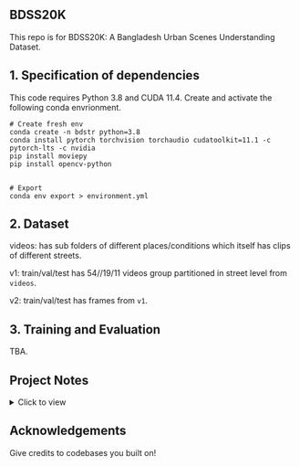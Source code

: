 ## BDSS20K

This repo is for BDSS20K: A Bangladesh Urban Scenes Understanding Dataset.

## 1. Specification of dependencies 

This code requires Python 3.8 and CUDA 11.4. Create and activate the following conda envrionment.

```
# Create fresh env
conda create -n bdstr python=3.8
conda install pytorch torchvision torchaudio cudatoolkit=11.1 -c pytorch-lts -c nvidia
pip install moviepy
pip install opencv-python


# Export
conda env export > environment.yml
```


## 2. Dataset

videos: has sub folders of different places/conditions which itself has clips of different streets.

v1: train/val/test has 54//19/11 videos group partitioned in street level from `videos`.

v2: train/val/test has frames from `v1`.

## 3. Training and Evaluation
TBA.

## Project Notes

<details><summary>Click to view</summary>
<br>

**[July 21, 2023]** Train images split into labeled (5000) and unlabeled (9495) sets.

**[July 20, 2023]** Total images are 18,762! Train, val, test have 14495, 2887 and 1597 images


**[Aug 3, 2023]** Labeleing criteria:

* `person` : draw boxes on persons only that are walking, not on vehicles.
* `rickshaw` : boxes without person if possible. should be a tight box around the object. 
* `rickshaw van` : boxes around any three wheeler vans pulled by humans (e.g. selling vegetables or fruits).
* `auto rickshaw` : any CNG, three wheeler electric veheicles
* `truck`: big or small trucks
* `pickup truck` : blue small vans, other small vans.
* `private car` : any private car (includes jeeps and Noah cars too).
* `motorcycle` : box should not have person if possible.
* `bicycle` : box should not have person if possible.
* `bus`: any bus, small or big (e.g ena bus).
* `micro bus`: big cars like ambulance or other 7/8 seater cars.
* `covered van`: like pickup, but covered.
* `hauler`: leguna!

In general, all boxes should be tight as possible. If the object is occluded more than 50%, don't label. If more than 50% is visible, only then draw tight box around it. In case of very dense scenes, a bit of overlapping boxes are fine.

**[Aug 3, 2023]** List of classes:

```bash
# classes.txt
person
rickshaw
rickshaw van
auto rickshaw
truck
pickup truck
private car
motorcycle
bicycle
bus
micro bus
covered van
hauler
```

**[July 19, 2023]** Inspect data with labeImg
```
labelImg [IMAGE_PATH] [PRE-DEFINED CLASS FILE]
```

**[July 14, 2023]** Get frames from videos. For val and test, frame sampling rate is 150,180 and for train it is 500.

```
python utils/videos_to_frames.py --source ./datasets/bdss_v1/test --dest ./datasets/bdss_v2/test --maxframes 150
python utils/videos_to_frames.py --source ./datasets/bdss_v1/val --dest ./datasets/bdss_v2/val --maxframes 180
python utils/videos_to_frames.py --source ./datasets/bdss_v1/train --dest ./datasets/bdss_v2/train --maxframes 400
```

**[July 6, 2023]** Started project!

The videos were in format:

```videos/
        mawa/
            *.MOV
            ...
        dhanmondi/
            *.MOV
            ...
        night/
            *.MOV
            ...
        rainydays/
            *.MOV
            ...
```

Where each folder has video clips of different streets of the same area. Video resolution is 1920 × 1080.

From here, we make train val and test sets for the videos by the following rule. For each folder/place/condition, we roughly take 70:20:10 for train val and test sets.
</details>

## Acknowledgements

Give credits to codebases you built on!
